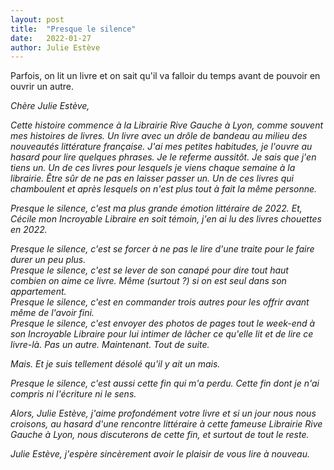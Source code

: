 ```yaml
---
layout: post
title:  "Presque le silence"
date:   2022-01-27
author: Julie Estève
---
```

Parfois, on lit un livre et on sait qu'il va falloir du temps avant de pouvoir en ouvrir un autre.

<!--more-->

_Chère Julie Estève,_

_Cette histoire commence à la Librairie Rive Gauche à Lyon, comme souvent mes histoires de livres._
_Un livre avec un drôle de bandeau au milieu des nouveautés littérature française._
_J'ai mes petites habitudes, je l'ouvre au hasard pour lire quelques phrases._
_Je le referme aussitôt._
_Je sais que j'en tiens un._
_Un de ces livres pour lesquels je viens chaque semaine à la librairie._
_Être sûr de ne pas en laisser passer un._
_Un de ces livres qui chamboulent et après lesquels on n'est plus tout à fait la même personne._

_Presque le silence, c'est ma plus grande émotion littéraire de 2022._
_Et, Cécile mon Incroyable Libraire en soit témoin, j'en ai lu des livres chouettes en 2022._

_Presque le silence, c'est se forcer à ne pas le lire d'une traite pour le faire durer un peu plus._<br>
_Presque le silence, c'est se lever de son canapé pour dire tout haut combien on aime ce livre. Même (surtout ?) si on est seul dans son appartement._<br>
_Presque le silence, c'est en commander trois autres pour les offrir avant même de l'avoir fini._<br>
_Presque le silence, c'est envoyer des photos de pages tout le week-end à son Incroyable Libraire pour lui intimer de lâcher ce qu'elle lit et de lire ce livre-là. Pas un autre. Maintenant. Tout de suite._<br>

_Mais. Et je suis tellement désolé qu'il y ait un mais._

_Presque le silence, c'est aussi cette fin qui m'a perdu. Cette fin dont je n'ai compris ni l'écriture ni le sens._

_Alors, Julie Estève, j'aime profondément votre livre et si un jour nous nous croisons, au hasard d'une rencontre littéraire à cette fameuse Librairie Rive Gauche à Lyon, nous discuterons de cette fin, et surtout de tout le reste._

_Julie Estève, j'espère sincèrement avoir le plaisir de vous lire à nouveau._